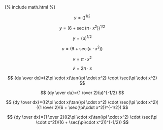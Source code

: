 ---
---
{% include math.html %}

$$ y = ()^{1/2} $$

$$ y = (6 + \sec(\pi\cdot x^2))^{1/2} $$

$$ y=(u)^{1/2} $$

$$ u = (6 + \sec(\pi\cdot x^2)) $$

$$ v = \pi \cdot x^2 $$

$$ \dot{v} = 2\pi \cdot x $$

$$ {du \over dx}=(2\pi \cdot x)\tan(\pi \cdot x^2) \cdot \sec(\pi \cdot x^2) $$

$$ {dy \over du}={1 \over 2}(u)^{-1/2} $$

$$ {dy \over dx}=((2\pi \cdot x)\tan(\pi \cdot x^2) \cdot \sec(\pi \cdot x^2))({1 \over 2}(6 + \sec(\pi\cdot x^2))^{-1/2}) $$

$$ {dy \over dx}={1 \over 2}((2\pi \cdot x)\tan(\pi \cdot x^2) \cdot \sec(\pi \cdot x^2))((6 + \sec(\pi\cdot x^2))^{-1/2}) $$
